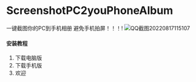 # ScreenshotPC2youPhoneAlbum
一键截图你的PC到手机相册
避免手机拍屏！！！!
![QQ截图20220817115107](https://user-images.githubusercontent.com/98201865/185030956-6947a1b2-a567-42f1-9245-607e6d16326f.png)

#### 安装教程

1.  下载电脑版
2.  下载手机版
3.  欢迎

